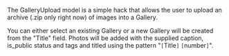 The GalleryUpload model is a simple hack that allows the user to upload an archive (.zip only right now) of images into a Gallery.

You can either select an existing Gallery or a new Gallery will be created from the  "Title" field. Photos will be added with the supplied caption, is\_public status and tags and titled using the pattern "`[`Title`]` `[`number`]`".